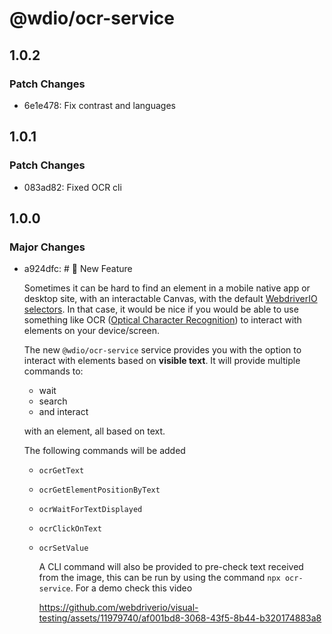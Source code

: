 # @wdio/ocr-service

## 1.0.2

### Patch Changes

- 6e1e478: Fix contrast and languages

## 1.0.1

### Patch Changes

- 083ad82: Fixed OCR cli

## 1.0.0

### Major Changes

- a924dfc: # 🚀 New Feature

  Sometimes it can be hard to find an element in a mobile native app or desktop site, with an interactable Canvas, with the default [WebdriverIO selectors](https://webdriver.io/docs/selectors). In that case, it would be nice if you would be able to use something like OCR ([Optical Character Recognition](https://en.wikipedia.org/wiki/Optical_character_recognition)) to interact with elements on your device/screen.

  The new `@wdio/ocr-service` service provides you with the option to interact with elements based on **visible text**. It will provide multiple commands to:

  - wait
  - search
  - and interact

  with an element, all based on text.

  The following commands will be added

  - `ocrGetText`
  - `ocrGetElementPositionByText`
  - `ocrWaitForTextDisplayed`
  - `ocrClickOnText`
  - `ocrSetValue`

    A CLI command will also be provided to pre-check text received from the image, this can be run by using the command `npx ocr-service`. For a demo check this video

    https://github.com/webdriverio/visual-testing/assets/11979740/af001bd8-3068-43f5-8b44-b320174883a8
